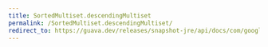 ```yaml
---
title: SortedMultiset.descendingMultiset
permalink: /SortedMultiset.descendingMultiset/
redirect_to: https://guava.dev/releases/snapshot-jre/api/docs/com/google/common/collect/SortedMultiset.html#descendingMultiset--
---
```

